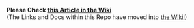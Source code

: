 **Please Check [this Article in the Wiki](../../../wiki/Send-via-File-using-the-QT-Wallet)**<br>(The Links and Docs within this Repo have moved into [the Wiki!](../../../wiki))